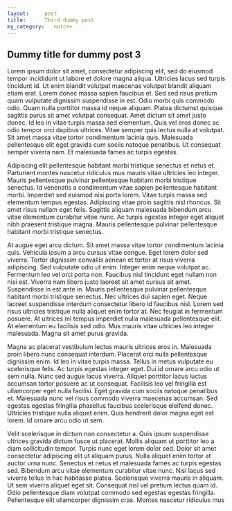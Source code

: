 ```yaml
---
layout:     post
title:      Third dummy post
my_category:   notc++
---
```

## Dummy title for dummy post 3

Lorem ipsum dolor sit amet, consectetur adipiscing elit, sed do eiusmod tempor incididunt ut labore et dolore magna aliqua. Ultricies lacus sed turpis tincidunt id. Ut enim blandit volutpat maecenas volutpat blandit aliquam etiam erat. Lorem donec massa sapien faucibus et. Sed sed risus pretium quam vulputate dignissim suspendisse in est. Odio morbi quis commodo odio. Quam nulla porttitor massa id neque aliquam. Platea dictumst quisque sagittis purus sit amet volutpat consequat. Amet dictum sit amet justo donec. Id leo in vitae turpis massa sed elementum. Quis vel eros donec ac odio tempor orci dapibus ultrices. Vitae semper quis lectus nulla at volutpat. Sit amet massa vitae tortor condimentum lacinia quis. Malesuada pellentesque elit eget gravida cum sociis natoque penatibus. Ut consequat semper viverra nam. Et malesuada fames ac turpis egestas.

Adipiscing elit pellentesque habitant morbi tristique senectus et netus et. Parturient montes nascetur ridiculus mus mauris vitae ultricies leo integer. Mauris pellentesque pulvinar pellentesque habitant morbi tristique senectus. Id venenatis a condimentum vitae sapien pellentesque habitant morbi. Imperdiet sed euismod nisi porta lorem. Vitae turpis massa sed elementum tempus egestas. Adipiscing vitae proin sagittis nisl rhoncus. Sit amet risus nullam eget felis. Sagittis aliquam malesuada bibendum arcu vitae elementum curabitur vitae nunc. Ac turpis egestas integer eget aliquet nibh praesent tristique magna. Mauris pellentesque pulvinar pellentesque habitant morbi tristique senectus.

At augue eget arcu dictum. Sit amet massa vitae tortor condimentum lacinia quis. Vehicula ipsum a arcu cursus vitae congue. Eget lorem dolor sed viverra. Tortor dignissim convallis aenean et tortor at risus viverra adipiscing. Sed vulputate odio ut enim. Integer enim neque volutpat ac. Fermentum leo vel orci porta non. Faucibus nisl tincidunt eget nullam non nisi est. Viverra nam libero justo laoreet sit amet cursus sit amet. Suspendisse in est ante in. Mauris pellentesque pulvinar pellentesque habitant morbi tristique senectus. Nec ultrices dui sapien eget. Neque laoreet suspendisse interdum consectetur libero id faucibus nisl. Lorem sed risus ultricies tristique nulla aliquet enim tortor at. Nec feugiat in fermentum posuere. At ultrices mi tempus imperdiet nulla malesuada pellentesque elit. At elementum eu facilisis sed odio. Mus mauris vitae ultricies leo integer malesuada. Magna sit amet purus gravida.

Magna ac placerat vestibulum lectus mauris ultrices eros in. Malesuada proin libero nunc consequat interdum. Placerat orci nulla pellentesque dignissim enim. Id leo in vitae turpis massa. Tellus in metus vulputate eu scelerisque felis. Ac turpis egestas integer eget. Dui id ornare arcu odio ut sem nulla. Nunc sed augue lacus viverra. Aliquet porttitor lacus luctus accumsan tortor posuere ac ut consequat. Facilisis leo vel fringilla est ullamcorper eget nulla facilisi. Eget gravida cum sociis natoque penatibus et. Malesuada nunc vel risus commodo viverra maecenas accumsan. Sed egestas egestas fringilla phasellus faucibus scelerisque eleifend donec. Ultricies tristique nulla aliquet enim. Quis hendrerit dolor magna eget est lorem. Id ornare arcu odio ut sem.

Velit scelerisque in dictum non consectetur a. Quis ipsum suspendisse ultrices gravida dictum fusce ut placerat. Mollis aliquam ut porttitor leo a diam sollicitudin tempor. Turpis nunc eget lorem dolor sed. Dolor sit amet consectetur adipiscing elit ut aliquam purus. Nulla aliquet enim tortor at auctor urna nunc. Senectus et netus et malesuada fames ac turpis egestas sed. Bibendum arcu vitae elementum curabitur vitae nunc. Nisi lacus sed viverra tellus in hac habitasse platea. Scelerisque viverra mauris in aliquam. Ut sem viverra aliquet eget sit. Consequat nisl vel pretium lectus quam id. Odio pellentesque diam volutpat commodo sed egestas egestas fringilla. Pellentesque elit ullamcorper dignissim cras. Montes nascetur ridiculus mus 
